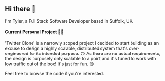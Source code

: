 ## Hi there 👋
I'm Tyler, a Full Stack Software Developer based in Suffolk, UK.

#### Current Personal Project 🙇‍♂️
'Twitter Clone' is a narrowly scoped project I decided to start building as an excuse to design a highly scalable, distributed system that's over-engineered for its intended purpose. 🙃 As there are no actual requirements, the design is purposely only scalable to a point and it's tuned to work with low traffic out of the box! It's just for fun. 😊

Feel free to browse the code if you're interested.

<!--
**Tylxr/tylxr** is a ✨ _special_ ✨ repository because its `README.md` (this file) appears on your GitHub profile.

Here are some ideas to get you started:

- 🔭 I’m currently working on ...
- 🌱 I’m currently learning ...
- 👯 I’m looking to collaborate on ...
- 🤔 I’m looking for help with ...
- 💬 Ask me about ...
- 📫 How to reach me: ...
- 😄 Pronouns: ...
- ⚡ Fun fact: ...
-->
